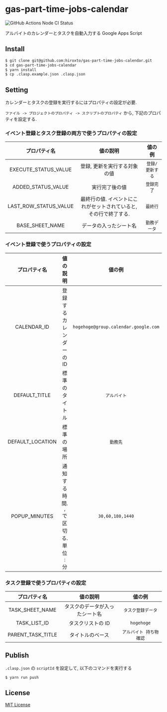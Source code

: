 # gas-part-time-jobs-calendar

![GitHub Actions Node CI Status](https://github.com/hiroxto/gas-part-time-jobs-calendar/workflows/Node%20CI/badge.svg)

アルバイトのカレンダーとタスクを自動入力する Google Apps Script

## Install

```sh
$ git clone git@github.com:hiroxto/gas-part-time-jobs-calendar.git
$ cd gas-part-time-jobs-calendar
$ yarn install
$ cp .clasp.example.json .clasp.json
```

## Setting

カレンダーとタスクの登録を実行するにはプロパティの設定が必要.

`ファイル -> プロジェクトのプロパティ -> スクリプトのプロパティ` から, 下記のプロパティを設定する.

### イベント登録とタスク登録の両方で使うプロパティの設定

|プロパティ名|値の説明|値の例|
|:---:|:---:|:---:|
|EXECUTE_STATUS_VALUE|登録, 更新を実行する対象の値|`登録/更新する`|
|ADDED_STATUS_VALUE|実行完了後の値|`登録完了`|
|LAST_ROW_STATUS_VALUE|最終行の値. イベントにこれがセットされていると, その行で終了する.|`最終行`|
|BASE_SHEET_NAME|データの入ったシート名|`勤務データ`|

### イベント登録で使うプロパティの設定

|プロパティ名|値の説明|値の例|
|:---:|:---:|:---:|
|CALENDAR_ID|登録するカレンダーのID|`hogehoge@group.calendar.google.com`|
|DEFAULT_TITLE|標準のタイトル|`アルバイト`|
|DEFAULT_LOCATION|標準の場所|`勤務先`|
|POPUP_MINUTES|通知する時間. `,` で区切る. 単位 : 分|`30,60,180,1440`|

### タスク登録で使うプロパティの設定

|プロパティ名|値の説明|値の例|
|:---:|:---:|:---:|
|TASK_SHEET_NAME|タスクのデータが入ったシート名|`タスク登録データ`|
|TASK_LIST_ID|タスクリストの ID|`hogehoge`|
|PARENT_TASK_TITLE|タイトルのベース|`アルバイト 持ち物確認`|

## Publish

`.clasp.json` の `scriptId` を設定して, 以下のコマンドを実行する

```sh
$ yarn run push
```

## License

[MIT License](https://github.com/hiroxto/gas-part-time-jobs-calendar/blob/master/LICENSE "MIT License")
